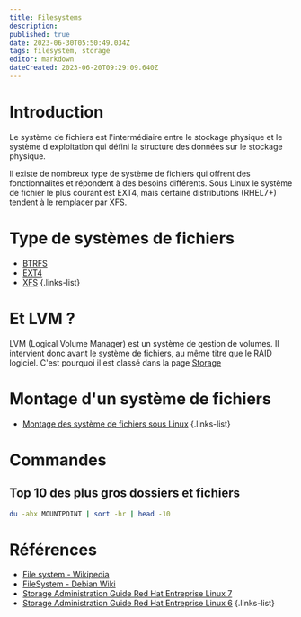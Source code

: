 ```yaml
---
title: Filesystems
description: 
published: true
date: 2023-06-30T05:50:49.034Z
tags: filesystem, storage
editor: markdown
dateCreated: 2023-06-20T09:29:09.640Z
---
```


# Introduction
Le système de fichiers est l'intermédiaire entre le stockage physique et le système d'exploitation qui défini la structure des données sur le stockage physique.

Il existe de nombreux type de système de fichiers qui offrent des fonctionnalités et répondent à des besoins différents. Sous Linux le système de fichier le plus courant est EXT4, mais certaine distributions (RHEL7+) tendent à le remplacer par XFS.

# Type de systèmes de fichiers
- [BTRFS](/filesystems/btrfs)
- [EXT4](/filesystems/ext4)
- [XFS](/filesystems/xfs)
{.links-list}

# Et LVM ?
LVM (Logical Volume Manager) est un système de gestion de volumes. Il intervient donc avant le système de fichiers, au même titre que le RAID logiciel. C'est pourquoi il est classé dans la page [Storage](/storage) 

# Montage d'un système de fichiers
- [Montage des système de fichiers sous Linux](/filesystems/linux-mounts)
{.links-list}

# Commandes
## Top 10 des plus gros dossiers et fichiers
```bash
du -ahx MOUNTPOINT | sort -hr | head -10
```

# Références
- [File system - Wikipedia](https://en.wikipedia.org/wiki/File_system)
- [FileSystem - Debian Wiki](https://wiki.debian.org/FileSystem)
- [Storage Administration Guide Red Hat Entreprise Linux 7](https://access.redhat.com/documentation/en-us/red_hat_enterprise_linux/7/html/storage_administration_guide/index)
- [Storage Administration Guide Red Hat Entreprise Linux 6](https://access.redhat.com/documentation/en-us/red_hat_enterprise_linux/6/html/storage_administration_guide/index)
{.links-list}